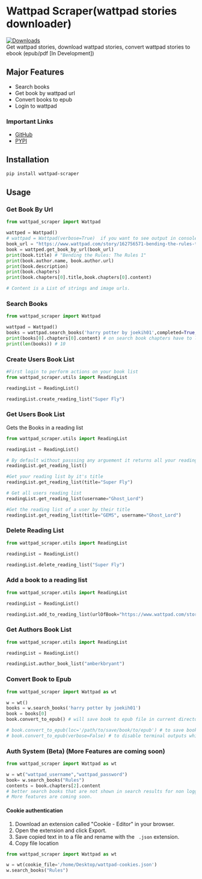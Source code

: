 # Wattpad Scraper(wattpad stories downloader)
[![Downloads](https://static.pepy.tech/personalized-badge/wattpad-scraper?period=total&units=international_system&left_color=black&right_color=blue&left_text=Downloads)](https://pepy.tech/project/wattpad-scraper)
<br>
Get wattpad stories, download wattpad stories, convert wattpad stories to ebook (epub/pdf [In Development])

## Major Features
- Search books 
- Get book by wattpad url
- Convert books to epub
- Login to wattpad

### Important Links
- [GitHub](https://github.com/shhossain/wattpad-scraper)
- [PYPI](https://pypi.org/project/wattpad-scraper/)

## Installation

```bash
pip install wattpad-scraper
```

## Usage

### Get Book By Url
```python
from wattpad_scraper import Wattpad

wattped = Wattpad()
# wattpad = Wattpad(verbose=True)  if you want to see output in console
book_url = "https://www.wattpad.com/story/162756571-bending-the-rules-the-rules-1"
book = wattped.get_book_by_url(book_url)
print(book.title) # "Bending the Rules: The Rules 1"
print(book.author.name, book.author.url) 
print(book.description)
print(book.chapters)
print(book.chapters[0].title,book.chapters[0].content)

# Content is a List of strings and image urls.

```

### Search Books
```python
from wattpad_scraper import Wattpad

wattpad = Wattpad()
books = wattpad.search_books('harry potter by joekih01',completed=True,mature=True,free=True,paid=True,limit=10) 
print(books[0].chapters[0].content) # on search book chapters have to load first so it may take a while
print(len(books)) # 10
```

### Create Users Book List
```python
#First login to perform actions on your book list
from wattpad_scraper.utils import ReadingList

readingList = ReadingList()

readingList.create_reading_list("Super Fly")
```

### Get Users Book List
Gets the Books in a reading list
```python
from wattpad_scraper.utils import ReadingList

readingList = ReadingList()

# By default without passsing any arguement it returns all your reading lists 
readingList.get_reading_list()

#Get your reading list by it's title
readingList.get_reading_list(title="Super Fly")

# Get all users reading list
readingList.get_reading_list(username="Ghost_Lord")

#Get the reading list of a user by their title
readingList.get_reading_list(title="GEMS", username="Ghost_Lord")
```


### Delete Reading List
```python
from wattpad_scraper.utils import ReadingList

readingList = ReadingList()

readingList.delete_reading_list("Super Fly")
```


### Add a book to a reading list
```python
from wattpad_scraper.utils import ReadingList

readingList = ReadingList()

readingList.add_to_reading_list(urlOfBook="https://www.wattpad.com/story/116064909-around-the-world-in-80-days-completed", titleOfReadingList="Hype")
```

### Get Authors Book List
```python
from wattpad_scraper.utils import ReadingList

readingList = ReadingList()

readingList.author_book_list("amberkbryant")

```


### Convert Book to Epub
```python
from wattpad_scraper import Wattpad as wt

w = wt()
books = w.search_books('harry potter by joekih01')
book = books[0]
book.convert_to_epub() # will save book to epub file in current directory

# book.convert_to_epub(loc='/path/to/save/book/to/epub') # to save book to specific location
# book.convert_to_epub(verbose=False) # to disable terminal outputs while converting

```

### Auth System (Beta) (More Features are coming soon)
```python
from wattpad_scraper import Wattpad as wt

w = wt("wattpad_username","wattpad_password")
book= w.search_books("Rules") 
contents = book.chapters[2].content
# better search books that are not shown in search results for non logged users.
# More features are coming soon.
```

#### Cookie authentication
1. Download an extension called "Cookie - Editor" in your browser.
2. Open the extension and click Export.
3. Save copied text in to a file and rename with the `` .json`` extension.
4. Copy file location
```python
from wattpad_scraper import Wattpad as wt

w = wt(cookie_file='/home/Desktop/wattpad-cookies.json')
w.search_books("Rules")
```

